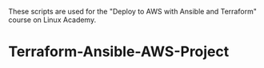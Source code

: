 These scripts are used for the "Deploy to AWS with Ansible and Terraform" course on Linux Academy. 
# Terraform-Ansible-AWS-Project
